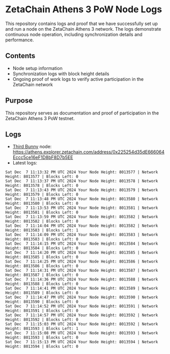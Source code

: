 # ZetaChain Athens 3 PoW Node Logs
This repository contains logs and proof that we have successfully set up and run a node on the ZetaChain Athens 3 network. The logs demonstrate continuous node operation, including synchronization details and performance.

## Contents
- Node setup information
- Synchronization logs with block height details
- Ongoing proof of work logs to verify active participation in the ZetaChain network

## Purpose
This repository serves as documentation and proof of participation in the ZetaChain Athens 3 PoW testnet.

## Logs

- [Third Bunny](https://thirdbunny.xyz/) node: https://athens.explorer.zetachain.com/address/0x225254d35dE666064Eccc5ce16eF1D8bF8D7b5EE
- Latest logs:
```
Sat Dec  7 11:13:32 PM UTC 2024 Your Node Height: 8013577 | Network Height: 8013577 | Blocks Left: 0
Sat Dec  7 11:13:37 PM UTC 2024 Your Node Height: 8013578 | Network Height: 8013578 | Blocks Left: 0
Sat Dec  7 11:13:43 PM UTC 2024 Your Node Height: 8013579 | Network Height: 8013579 | Blocks Left: 0
Sat Dec  7 11:13:48 PM UTC 2024 Your Node Height: 8013580 | Network Height: 8013580 | Blocks Left: 0
Sat Dec  7 11:13:53 PM UTC 2024 Your Node Height: 8013581 | Network Height: 8013581 | Blocks Left: 0
Sat Dec  7 11:13:59 PM UTC 2024 Your Node Height: 8013582 | Network Height: 8013582 | Blocks Left: 0
Sat Dec  7 11:14:04 PM UTC 2024 Your Node Height: 8013582 | Network Height: 8013583 | Blocks Left: 1
Sat Dec  7 11:14:09 PM UTC 2024 Your Node Height: 8013583 | Network Height: 8013583 | Blocks Left: 0
Sat Dec  7 11:14:15 PM UTC 2024 Your Node Height: 8013584 | Network Height: 8013584 | Blocks Left: 0
Sat Dec  7 11:14:20 PM UTC 2024 Your Node Height: 8013585 | Network Height: 8013585 | Blocks Left: 0
Sat Dec  7 11:14:25 PM UTC 2024 Your Node Height: 8013586 | Network Height: 8013586 | Blocks Left: 0
Sat Dec  7 11:14:31 PM UTC 2024 Your Node Height: 8013587 | Network Height: 8013587 | Blocks Left: 0
Sat Dec  7 11:14:36 PM UTC 2024 Your Node Height: 8013588 | Network Height: 8013588 | Blocks Left: 0
Sat Dec  7 11:14:41 PM UTC 2024 Your Node Height: 8013589 | Network Height: 8013589 | Blocks Left: 0
Sat Dec  7 11:14:47 PM UTC 2024 Your Node Height: 8013590 | Network Height: 8013590 | Blocks Left: 0
Sat Dec  7 11:14:52 PM UTC 2024 Your Node Height: 8013591 | Network Height: 8013591 | Blocks Left: 0
Sat Dec  7 11:14:57 PM UTC 2024 Your Node Height: 8013592 | Network Height: 8013592 | Blocks Left: 0
Sat Dec  7 11:15:03 PM UTC 2024 Your Node Height: 8013592 | Network Height: 8013593 | Blocks Left: 1
Sat Dec  7 11:15:08 PM UTC 2024 Your Node Height: 8013593 | Network Height: 8013593 | Blocks Left: 0
Sat Dec  7 11:15:13 PM UTC 2024 Your Node Height: 8013594 | Network Height: 8013594 | Blocks Left: 0
```

